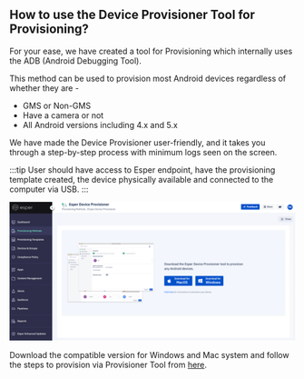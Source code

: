 ## How to use the Device Provisioner Tool for Provisioning?

For your ease, we have created a tool for Provisioning which internally uses the ADB (Android Debugging Tool).

This method can be used to provision most Android devices regardless of whether they are -

-   GMS or Non-GMS
-   Have a camera or not
-   All Android versions including 4.x and 5.x
    
We have made the Device Provisioner user-friendly, and it takes you through a step-by-step process with minimum logs seen on the screen.

:::tip
User should have access to Esper endpoint, have the provisioning template created, the device physically available and connected to the computer via USB.
:::

![Provisioner Tool](./images/Esper_device_Provisioner.png)

Download the compatible version for Windows and Mac system and follow the steps to provision via Provisioner Tool from  [here](https://docs.esper.io/home/provisioner.html).